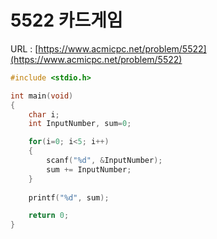 # 5522 카드게임

URL : [https://www.acmicpc.net/problem/5522](https://www.acmicpc.net/problem/5522)

```c
#include <stdio.h>

int main(void)
{
    char i;
    int InputNumber, sum=0;

    for(i=0; i<5; i++)
    {
        scanf("%d", &InputNumber);
        sum += InputNumber;
    }
    
    printf("%d", sum);

    return 0;
}
```